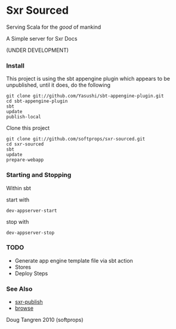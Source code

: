 # Sxr Sourced

Serving Scala for the _good_ of mankind

A Simple server for Sxr Docs

(UNDER DEVELOPMENT)

### Install

This project is using the sbt appengine plugin which appears to be unpublished, until it does, do the following

    git clone git://github.com/Yasushi/sbt-appengine-plugin.git
    cd sbt-appengine-plugin
    sbt
    update
    publish-local
    
Clone this project

    git clone git://github.com/softprops/sxr-sourced.git
    cd sxr-sourced
    sbt
    update
    prepare-webapp
    
### Starting and Stopping

Within sbt

start with

    dev-appserver-start

stop with

    dev-appserver-stop

### TODO 

* Generate app engine template file via sbt action
* Stores
* Deploy Steps

### See Also
* [sxr-publish](http://github.com/n8han/sxr-publish)
* [browse](http://github.com/harrah/browse)

Doug Tangren 2010 (softprops)